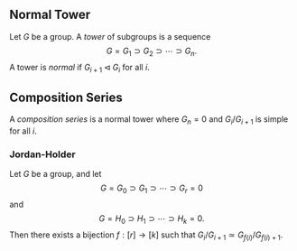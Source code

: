 ## Normal Tower
Let $G$ be a group. A *tower* of subgroups is a sequence
$$G = G_1 \supset G_2 \supset \cdots \supset G_n.$$
A tower is *normal* if $G_{i+1} \triangleleft G_i$ for all $i$.
## Composition Series
A *composition series* is a normal tower where $G_n = 0$ and $G_i / G_{i+1}$ is simple for all $i$.
### Jordan-Holder
Let $G$ be a group, and let 
$$G = G_0 \supset G_1 \supset \cdots \supset G_r = 0$$ and 
$$G = H_0 \supset H_1 \supset \cdots \supset H_k = 0.$$
Then there exists a bijection $f : [r] \to [k]$ such that $G_i/G_{i+1} \simeq G_{f(i)}/G_{f(i)+1}$.